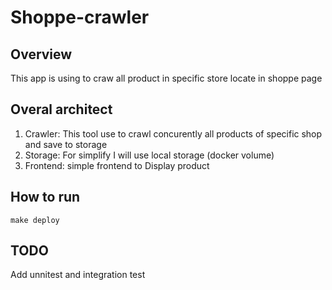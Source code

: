 # Shoppe-crawler

## Overview

This app is using to craw all product in specific store locate in shoppe page

## Overal architect

1. Crawler: This tool use to crawl concurently all products of specific shop and save to storage
2. Storage: For simplify I will use local storage (docker volume)
3. Frontend: simple frontend to Display product

## How to run
`make deploy`

## TODO
Add unnitest and integration test
